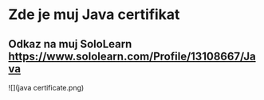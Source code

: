 # Zde je muj Java certifikat
## Odkaz na muj SoloLearn https://www.sololearn.com/Profile/13108667/Java
![](java certificate.png)
